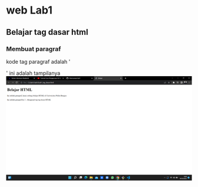 # web Lab1
## Belajar tag dasar html

### Membuat paragraf
kode tag paragraf adalah '<p>'
ini adalah tampilanya
![ Gambar 1 ](screenshoot/ss1.png)